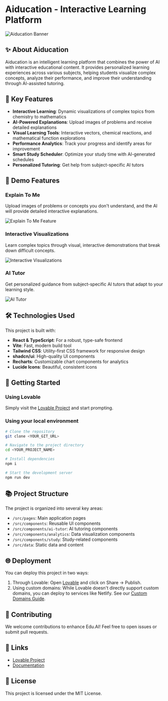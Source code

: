 
# Aiducation - Interactive Learning Platform

![Aiducation Banner](https://images.unsplash.com/photo-1488590528505-98d2b5aba04b?auto=format&fit=crop&w=1200&q=80)

## ✨ About Aiducation

Aiducation is an intelligent learning platform that combines the power of AI with interactive educational content. It provides personalized learning experiences across various subjects, helping students visualize complex concepts, analyze their performance, and improve their understanding through AI-assisted tutoring.

## 🎯 Key Features

- **Interactive Learning**: Dynamic visualizations of complex topics from chemistry to mathematics
- **AI-Powered Explanations**: Upload images of problems and receive detailed explanations
- **Visual Learning Tools**: Interactive vectors, chemical reactions, and mathematical function explorations
- **Performance Analytics**: Track your progress and identify areas for improvement
- **Smart Study Scheduler**: Optimize your study time with AI-generated schedules
- **Personalized Tutoring**: Get help from subject-specific AI tutors

## 🚀 Demo Features

### Explain To Me
Upload images of problems or concepts you don't understand, and the AI will provide detailed interactive explanations.

![Explain To Me Feature](https://images.unsplash.com/photo-1518770660439-4636190af475?auto=format&fit=crop&w=800&q=80)

### Interactive Visualizations
Learn complex topics through visual, interactive demonstrations that break down difficult concepts.

![Interactive Visualizations](https://images.unsplash.com/photo-1461749280684-dccba630e2f6?auto=format&fit=crop&w=800&q=80)

### AI Tutor
Get personalized guidance from subject-specific AI tutors that adapt to your learning style.

![AI Tutor](https://images.unsplash.com/photo-1486312338219-ce68d2c6f44d?auto=format&fit=crop&w=800&q=80)

## 🛠️ Technologies Used

This project is built with:

- **React & TypeScript**: For a robust, type-safe frontend
- **Vite**: Fast, modern build tool
- **Tailwind CSS**: Utility-first CSS framework for responsive design
- **shadcn/ui**: High-quality UI components
- **Recharts**: Customizable chart components for analytics
- **Lucide Icons**: Beautiful, consistent icons

## 🚀 Getting Started

### Using Lovable

Simply visit the [Lovable Project](https://lovable.dev/projects/b9ef6959-56ce-4427-91f8-4ddbcbc486b8) and start prompting.

### Using your local environment

```sh
# Clone the repository
git clone <YOUR_GIT_URL>

# Navigate to the project directory
cd <YOUR_PROJECT_NAME>

# Install dependencies
npm i

# Start the development server
npm run dev
```

## 📚 Project Structure

The project is organized into several key areas:

- `/src/pages`: Main application pages
- `/src/components`: Reusable UI components
- `/src/components/ai-tutor`: AI tutoring components
- `/src/components/analytics`: Data visualization components
- `/src/components/study`: Study-related components
- `/src/data`: Static data and content

## 🌐 Deployment

You can deploy this project in two ways:

1. Through Lovable: Open [Lovable](https://lovable.dev/projects/b9ef6959-56ce-4427-91f8-4ddbcbc486b8) and click on Share -> Publish.
2. Using custom domains: While Lovable doesn't directly support custom domains, you can deploy to services like Netlify. See our [Custom Domains Guide](https://docs.lovable.dev/tips-tricks/custom-domain/).

## 📝 Contributing

We welcome contributions to enhance Edu.AI! Feel free to open issues or submit pull requests.

## 🔗 Links

- [Lovable Project](https://lovable.dev/projects/b9ef6959-56ce-4427-91f8-4ddbcbc486b8)
- [Documentation](https://docs.lovable.dev/)

## 📄 License

This project is licensed under the MIT License.
